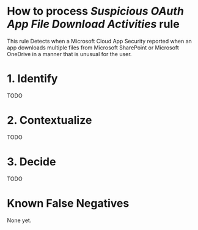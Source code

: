 # How to process *Suspicious OAuth App File Download Activities* rule
This rule Detects when a Microsoft Cloud App Security reported when an app downloads multiple files from Microsoft SharePoint or Microsoft OneDrive in a manner that is unusual for the user.

# 1. Identify
TODO

# 2. Contextualize
TODO

# 3. Decide
TODO

# Known False Negatives
None yet.

